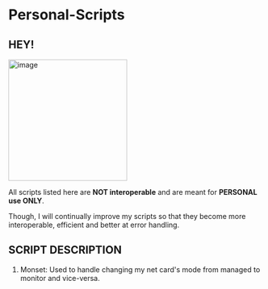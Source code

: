 # Personal-Scripts
## HEY!
<img width="235" height="241" alt="image" src="https://github.com/user-attachments/assets/5165369c-b84b-463d-9483-0845b2d549f0" />

All scripts listed here are **NOT interoperable** and are meant for **PERSONAL use ONLY**. 

Though, I will continually improve my scripts so that they become more interoperable, efficient and better at error handling.


## SCRIPT DESCRIPTION
1. Monset: Used to handle changing my net card's mode from managed to monitor and vice-versa. 

